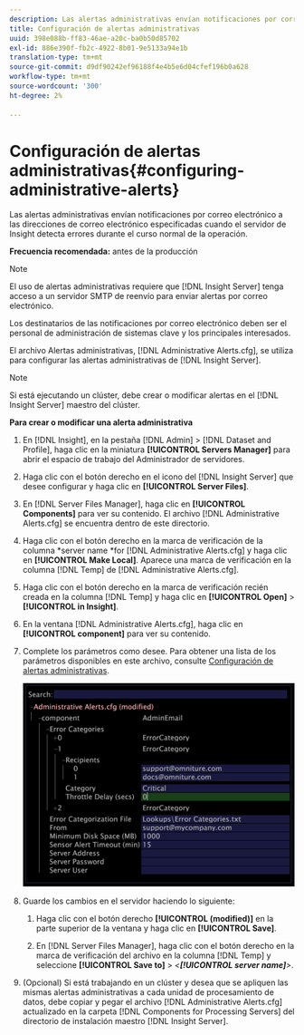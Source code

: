 ```yaml
---
description: Las alertas administrativas envían notificaciones por correo electrónico a las direcciones de correo electrónico especificadas cuando el servidor de Insight detecta errores durante el curso normal de la operación.
title: Configuración de alertas administrativas
uuid: 398e088b-ff83-46ae-a20c-ba0b50d85702
exl-id: 886e390f-fb2c-4922-8b01-9e5133a94e1b
translation-type: tm+mt
source-git-commit: d9df90242ef96188f4e4b5e6d04cfef196b0a628
workflow-type: tm+mt
source-wordcount: '300'
ht-degree: 2%

---
```


# Configuración de alertas administrativas{#configuring-administrative-alerts}

Las alertas administrativas envían notificaciones por correo electrónico a las direcciones de correo electrónico especificadas cuando el servidor de Insight detecta errores durante el curso normal de la operación.

**Frecuencia recomendada:** antes de la producción

>[!NOTE]
>
>El uso de alertas administrativas requiere que [!DNL Insight Server] tenga acceso a un servidor SMTP de reenvío para enviar alertas por correo electrónico.

Los destinatarios de las notificaciones por correo electrónico deben ser el personal de administración de sistemas clave y los principales interesados.

El archivo Alertas administrativas, [!DNL Administrative Alerts.cfg], se utiliza para configurar las alertas administrativas de [!DNL Insight Server].

>[!NOTE]
>
>Si está ejecutando un clúster, debe crear o modificar alertas en el [!DNL Insight Server] maestro del clúster.

**Para crear o modificar una alerta administrativa**

1. En [!DNL Insight], en la pestaña [!DNL Admin] > [!DNL Dataset and Profile], haga clic en la miniatura **[!UICONTROL Servers Manager]** para abrir el espacio de trabajo del Administrador de servidores.
1. Haga clic con el botón derecho en el icono del [!DNL Insight Server] que desee configurar y haga clic en **[!UICONTROL Server Files]**.
1. En [!DNL Server Files Manager], haga clic en **[!UICONTROL Components]** para ver su contenido. El archivo [!DNL Administrative Alerts.cfg] se encuentra dentro de este directorio.
1. Haga clic con el botón derecho en la marca de verificación de la columna *server name *for [!DNL Administrative Alerts.cfg] y haga clic en **[!UICONTROL Make Local]**. Aparece una marca de verificación en la columna [!DNL Temp] de [!DNL Administrative Alerts.cfg].
1. Haga clic con el botón derecho en la marca de verificación recién creada en la columna [!DNL Temp] y haga clic en **[!UICONTROL Open]** > **[!UICONTROL in Insight]**.
1. En la ventana [!DNL Administrative Alerts.cfg], haga clic en **[!UICONTROL component]** para ver su contenido.
1. Complete los parámetros como desee. Para obtener una lista de los parámetros disponibles en este archivo, consulte [Configuración de alertas administrativas](../../../home/c-inst-svr/c-cfg-stgs-ref/c-admin-alts-cfg-stgs.md#concept-14c3c3ed797f47c5900ec04cae2fc491).

   ![Información sobre los pasos](assets/cfg_adminalerts_examplevalues.png)

1. Guarde los cambios en el servidor haciendo lo siguiente:

   1. Haga clic con el botón derecho **[!UICONTROL (modified)]** en la parte superior de la ventana y haga clic en **[!UICONTROL Save]**.

   1. En [!DNL Server Files Manager], haga clic con el botón derecho en la marca de verificación del archivo en la columna [!DNL Temp] y seleccione **[!UICONTROL Save to]** > *&lt;**[!UICONTROL server name]**>*.

1. (Opcional) Si está trabajando en un clúster y desea que se apliquen las mismas alertas administrativas a cada unidad de procesamiento de datos, debe copiar y pegar el archivo [!DNL Administrative Alerts.cfg] actualizado en la carpeta [!DNL Components for Processing Servers] del directorio de instalación maestro [!DNL Insight Server].
